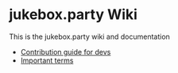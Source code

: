 # jukebox.party Wiki

This is the jukebox.party wiki and documentation

- [Contribution guide for devs](./contribute.md)
- [Important terms](./terms.md)
